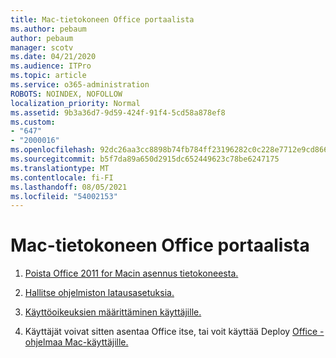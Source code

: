 ```yaml
---
title: Mac-tietokoneen Office portaalista
ms.author: pebaum
author: pebaum
manager: scotv
ms.date: 04/21/2020
ms.audience: ITPro
ms.topic: article
ms.service: o365-administration
ROBOTS: NOINDEX, NOFOLLOW
localization_priority: Normal
ms.assetid: 9b3a36d7-9d59-424f-91f4-5cd58a878ef8
ms.custom:
- "647"
- "2000016"
ms.openlocfilehash: 92dc26aa3cc8898b74fb784ff23196282c0c228e7712e9cd86690ec1db63040e
ms.sourcegitcommit: b5f7da89a650d2915dc652449623c78be6247175
ms.translationtype: MT
ms.contentlocale: fi-FI
ms.lasthandoff: 08/05/2021
ms.locfileid: "54002153"
---
```

# <a name="how-to-install-mac-office-from-the-portal"></a>Mac-tietokoneen Office portaalista

1. [Poista Office 2011 for Macin asennus tietokoneesta.](https://support.office.com/article/4bfcd230-0ea1-4656-bf30-dbfa44d358fa?wt.mc_id=Alchemy_ClientDIA)

2. [Hallitse ohjelmiston latausasetuksia.](https://docs.microsoft.com/DeployOffice/manage-software-download-settings-office-365)

3. [Käyttöoikeuksien määrittäminen käyttäjille.](https://docs.microsoft.com/microsoft-365/admin/manage/assign-licenses-to-users)

4. Käyttäjät voivat sitten asentaa Office itse, tai voit käyttää Deploy [Office -ohjelmaa Mac-käyttäjille.](https://docs.microsoft.com/DeployOffice/mac/deployment-guide-for-office-for-mac)